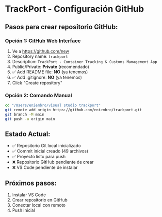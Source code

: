 # TrackPort - Configuración GitHub

## Pasos para crear repositorio GitHub:

### Opción 1: GitHub Web Interface
1. Ve a https://github.com/new
2. Repository name: `trackport`
3. Description: `TrackPort - Container Tracking & Customs Management App`
4. Public/Private: **Private** (recomendado)
5. ✅ Add README file: **NO** (ya tenemos)
6. ✅ Add .gitignore: **NO** (ya tenemos)
7. Click "Create repository"

### Opción 2: Comando Manual
```bash
cd "/Users/eniembro/visual studio trackport"
git remote add origin https://github.com/eniembro/trackport.git
git branch -M main
git push -u origin main
```

## Estado Actual:
- ✅ Repositorio Git local inicializado
- ✅ Commit inicial creado (49 archivos)
- ✅ Proyecto listo para push
- ❌ Repositorio GitHub pendiente de crear
- ❌ VS Code pendiente de instalar

## Próximos pasos:
1. Instalar VS Code
2. Crear repositorio en GitHub
3. Conectar local con remoto
4. Push inicial